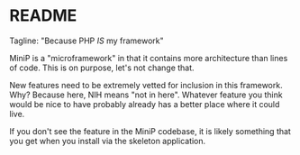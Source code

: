 README
======

Tagline: "Because PHP *IS* my framework"

MiniP is a "microframework" in that it contains more architecture than
lines of code.  This is on purpose, let's not change that.

New features need to be extremely vetted for inclusion in this
framework.  Why?  Because here, NIH means "not in here".  Whatever
feature you think would be nice to have probably already has a better
place where it could live.

If you don't see the feature in the MiniP codebase, it is likely
something that you get when you install via the skeleton application.

